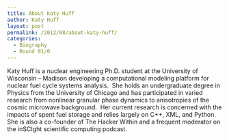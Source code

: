 ```yaml
---
title: About Katy Huff
author: Katy Huff
layout: post
permalink: /2012/08/about-katy-huff/
categories:
  - Biography
  - Round 01/0
---
```

Katy Huff is a nuclear engineering Ph.D. student at the University of Wisconsin – Madison developing a computational modeling platform for nuclear fuel cycle systems analysis.  She holds an undergraduate degree in Physics from the University of Chicago and has participated in varied research from nonlinear granular phase dynamics to anisotropies of the cosmic microwave background.  Her current research is concerned with the impacts of spent fuel storage and relies largely on C++, XML, and Python. She is also a co-founder of The Hacker Within and a frequent moderator on the inSCIght scientific computing podcast.